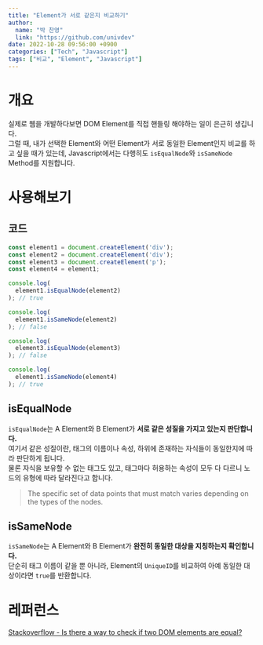 ```yaml
---
title: "Element가 서로 같은지 비교하기"
author:
  name: "박 찬영"
  link: "https://github.com/univdev"
date: 2022-10-28 09:56:00 +0900
categories: ["Tech", "Javascript"]
tags: ["비교", "Element", "Javascript"]
---
```

# 개요
실제로 웹을 개발하다보면 DOM Element를 직접 핸들링 해야하는 일이 은근히 생깁니다.  
그럴 때, 내가 선택한 Element와 어떤 Element가 서로 동일한 Element인지 비교를 하고 싶을 때가 있는데, Javascript에서는 다행히도 `isEqualNode`와 `isSameNode` Method를 지원합니다.
# 사용해보기
## 코드
```typescript
const element1 = document.createElement('div');
const element2 = document.createElement('div');
const element3 = document.createElement('p');
const element4 = element1;

console.log(
  element1.isEqualNode(element2)
); // true

console.log(
  element1.isSameNode(element2)
); // false

console.log(
  element3.isEqualNode(element3)
); // false

console.log(
  element1.isSameNode(element4)
); // true
```
## isEqualNode
`isEqualNode`는 A Element와 B Element가 **서로 같은 성질을 가지고 있는지 판단합니다.**  
여기서 같은 성질이란, 태그의 이름이나 속성, 하위에 존재하는 자식들이 동일한지에 따라 판단하게 됩니다.  
물론 자식을 보유할 수 없는 태그도 있고, 태그마다 허용하는 속성이 모두 다 다르니 노드의 유형에 따라 달라진다고 합니다.

> The specific set of data points that must match varies depending on the types of the nodes.

## isSameNode
`isSameNode`는 A Element와 B Element가 **완전히 동일한 대상을 지칭하는지 확인합니다.**  
단순히 태그 이름이 같을 뿐 아니라, Element의 `UniqueID`를 비교하여 아예 동일한 대상이라면 `true`를 반환합니다.
# 레퍼런스
[Stackoverflow - Is there a way to check if two DOM elements are equal?][레퍼런스]

[레퍼런스]: https://stackoverflow.com/questions/3649321/is-there-a-way-to-check-if-two-dom-elements-are-equal